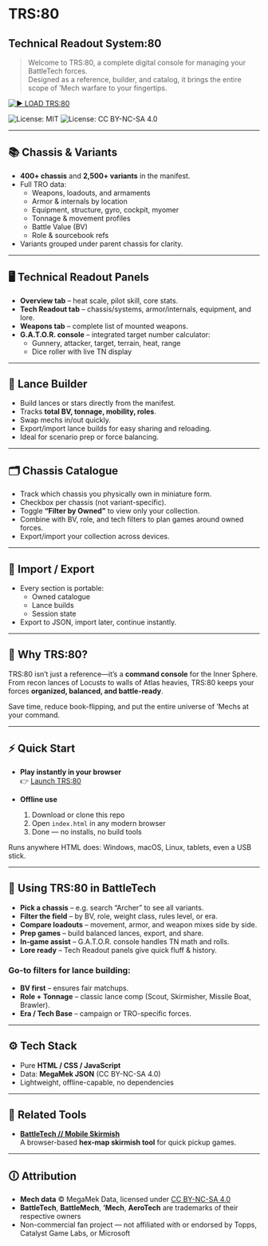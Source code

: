 # TRS:80  
## Technical Readout System:80  

> Welcome to TRS:80, a complete digital console for managing your BattleTech forces.  
> Designed as a reference, builder, and catalog, it brings the entire scope of ’Mech warfare to your fingertips.  

[![▶ LOAD TRS:80](https://img.shields.io/badge/:%3E%20LOAD%20TRS:80-green?style=for-the-badge&logo=gnu-bash&logoColor=red)](https://nevar530.github.io/TRS80/)

![License: MIT](https://img.shields.io/badge/Code-MIT-black) ![License: CC BY-NC-SA 4.0](https://img.shields.io/badge/Data-CC--BY--NC--SA--4.0-black)  

---

## 📚 Chassis & Variants  

- **400+ chassis** and **2,500+ variants** in the manifest.  
- Full TRO data:  
  - Weapons, loadouts, and armaments  
  - Armor & internals by location  
  - Equipment, structure, gyro, cockpit, myomer  
  - Tonnage & movement profiles  
  - Battle Value (BV)  
  - Role & sourcebook refs  
- Variants grouped under parent chassis for clarity.  

---

## 🖥️ Technical Readout Panels  

- **Overview tab** – heat scale, pilot skill, core stats.  
- **Tech Readout tab** – chassis/systems, armor/internals, equipment, and lore.  
- **Weapons tab** – complete list of mounted weapons.  
- **G.A.T.O.R. console** – integrated target number calculator:  
  - Gunnery, attacker, target, terrain, heat, range  
  - Dice roller with live TN display  

---

## 🎯 Lance Builder  

- Build lances or stars directly from the manifest.  
- Tracks **total BV, tonnage, mobility, roles**.  
- Swap mechs in/out quickly.  
- Export/import lance builds for easy sharing and reloading.  
- Ideal for scenario prep or force balancing.  

---

## 🗂️ Chassis Catalogue  

- Track which chassis you physically own in miniature form.  
- Checkbox per chassis (not variant-specific).  
- Toggle **“Filter by Owned”** to view only your collection.  
- Combine with BV, role, and tech filters to plan games around owned forces.  
- Export/import your collection across devices.  

---

## 🔄 Import / Export  

- Every section is portable:  
  - Owned catalogue  
  - Lance builds  
  - Session state  
- Export to JSON, import later, continue instantly.  

---

## 🚀 Why TRS:80?  

TRS:80 isn’t just a reference—it’s a **command console** for the Inner Sphere.  
From recon lances of Locusts to walls of Atlas heavies, TRS:80 keeps your forces **organized, balanced, and battle-ready**.  

Save time, reduce book-flipping, and put the entire universe of ’Mechs at your command.  

---

## ⚡ Quick Start  

- **Play instantly in your browser**  
  👉 [Launch TRS:80](https://nevar530.github.io/TRS80/)  

- **Offline use**  
  1. Download or clone this repo  
  2. Open `index.html` in any modern browser  
  3. Done — no installs, no build tools  

Runs anywhere HTML does: Windows, macOS, Linux, tablets, even a USB stick.  

---

## 🎲 Using TRS:80 in BattleTech  

- **Pick a chassis** – e.g. search “Archer” to see all variants.  
- **Filter the field** – by BV, role, weight class, rules level, or era.  
- **Compare loadouts** – movement, armor, and weapon mixes side by side.  
- **Prep games** – build balanced lances, export, and share.  
- **In-game assist** – G.A.T.O.R. console handles TN math and rolls.  
- **Lore ready** – Tech Readout panels give quick fluff & history.  

### Go-to filters for lance building:  
- **BV first** – ensures fair matchups.  
- **Role + Tonnage** – classic lance comp (Scout, Skirmisher, Missile Boat, Brawler).  
- **Era / Tech Base** – campaign or TRO-specific forces.  

---

## ⚙️ Tech Stack  

- Pure **HTML / CSS / JavaScript**  
- Data: **MegaMek JSON** (CC BY-NC-SA 4.0)  
- Lightweight, offline-capable, no dependencies  

---

## 🔗 Related Tools  

- **[BattleTech // Mobile Skirmish](https://nevar530.github.io/Battletech-Mobile-Skirmish/)**  
  A browser-based **hex-map skirmish tool** for quick pickup games.  

---

## 🛈 Attribution  

- **Mech data** © MegaMek Data, licensed under [CC BY-NC-SA 4.0](https://creativecommons.org/licenses/by-nc-sa/4.0/)  
- **BattleTech**, **BattleMech**, **’Mech**, **AeroTech** are trademarks of their respective owners  
- Non-commercial fan project — not affiliated with or endorsed by Topps, Catalyst Game Labs, or Microsoft  
